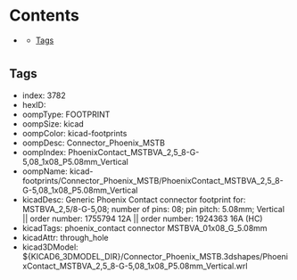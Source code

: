 



Contents
========

* [](#)
	* [Tags](#tags)

# 

## Tags

- index: 3782
- hexID: 
- oompType: FOOTPRINT
- oompSize: kicad
- oompColor: kicad-footprints
- oompDesc: Connector_Phoenix_MSTB
- oompIndex: PhoenixContact_MSTBVA_2,5_8-G-5,08_1x08_P5.08mm_Vertical
- oompName: kicad-footprints/Connector_Phoenix_MSTB/PhoenixContact_MSTBVA_2,5_8-G-5,08_1x08_P5.08mm_Vertical
- kicadDesc: Generic Phoenix Contact connector footprint for: MSTBVA_2,5/8-G-5,08; number of pins: 08; pin pitch: 5.08mm; Vertical || order number: 1755794 12A || order number: 1924363 16A (HC)
- kicadTags: phoenix_contact connector MSTBVA_01x08_G_5.08mm
- kicadAttr: through_hole
- kicad3DModel: ${KICAD6_3DMODEL_DIR}/Connector_Phoenix_MSTB.3dshapes/PhoenixContact_MSTBVA_2,5_8-G-5,08_1x08_P5.08mm_Vertical.wrl
